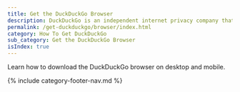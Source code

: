 ```yaml
---
title: Get the DuckDuckGo Browser
description: DuckDuckGo is an independent internet privacy company that offers a private alternative to Google search & Chrome in one free app.
permalink: /get-duckduckgo/browser/index.html
category: How To Get DuckDuckGo
sub_category: Get the DuckDuckGo Browser
isIndex: true
---
```


Learn how to download the DuckDuckGo browser on desktop and mobile.

{% include category-footer-nav.md %}
